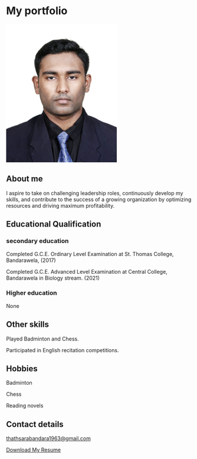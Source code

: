 # My portfolio
<img src="https://github.com/thathsara13-png/thathsara13-png.github.io/blob/main/IMG_2902.jpg"  style="width:300px; height:auto;">


## About me
I aspire to take on challenging leadership roles, continuously develop my skills, and contribute to the success of a growing organization by optimizing resources and driving maximum profitability.

## Educational Qualification 
### secondary education 
Completed G.C.E. Ordinary Level Examination at St. Thomas College, Bandarawela, (2017)

Completed G.C.E. Advanced Level Examination at Central College, Bandarawela in Biology stream. (2021)

### Higher education 
None

## Other skills 
Played Badminton and Chess.

Participated in English recitation competitions.

## Hobbies 
Badminton

Chess

Reading novels

## Contact details
thathsarabandara1963@gmail.com 

<a href="https://github.com/thathsara13-png/thathsara13-png.github.io/blob/main/D.T.S%20Bandara%20CV.pdf" download>Download My Resume</a>



